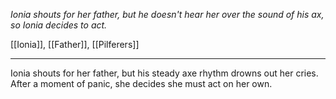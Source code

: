 *Ionia shouts for her father, but he doesn't hear her over the sound of his ax, so Ionia decides to act.*

[[Ionia]], [[Father]], [[Pilferers]]

---

Ionia shouts for her father, but his steady axe rhythm drowns out her cries. After a moment of panic, she decides she must act on her own.